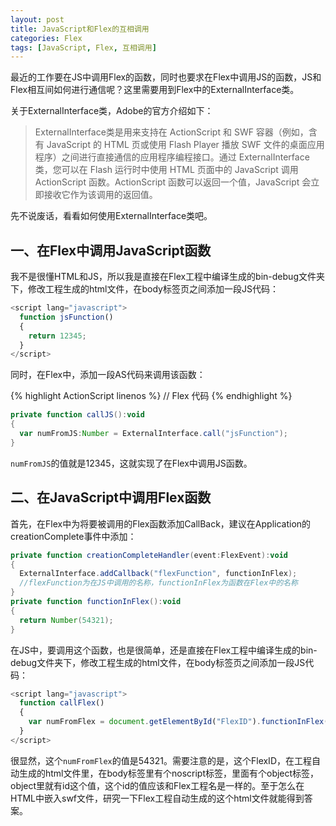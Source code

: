 ```yaml
---
layout: post
title: JavaScript和Flex的互相调用
categories: Flex
tags: [JavaScript, Flex, 互相调用]
---
```


最近的工作要在JS中调用Flex的函数，同时也要求在Flex中调用JS的函数，JS和Flex相互间如何进行通信呢？这里需要用到Flex中的ExternalInterface类。

关于ExternalInterface类，Adobe的官方介绍如下：

> ExternalInterface类是用来支持在 ActionScript 和 SWF 容器（例如，含有 JavaScript 的 HTML 页或使用 Flash Player 播放 SWF 文件的桌面应用程序）之间进行直接通信的应用程序编程接口。通过 ExternalInterface 类，您可以在 Flash 运行时中使用 HTML 页面中的 JavaScript 调用 ActionScript 函数。ActionScript 函数可以返回一个值，JavaScript 会立即接收它作为该调用的返回值。

先不说废话，看看如何使用ExternalInterface类吧。

## 一、在Flex中调用JavaScript函数
我不是很懂HTML和JS，所以我是直接在Flex工程中编译生成的bin-debug文件夹下，修改工程生成的html文件，在body标签页之间添加一段JS代码：

```JavaScript
<script lang="javascript">
  function jsFunction()
  {
    return 12345;
  }
</script>
```

同时，在Flex中，添加一段AS代码来调用该函数：

{% highlight ActionScript linenos %}
// Flex 代码
{% endhighlight %}
```ActionScript
private function callJS():void
{
  var numFromJS:Number = ExternalInterface.call("jsFunction");
}
```

`numFromJS`的值就是12345，这就实现了在Flex中调用JS函数。

## 二、在JavaScript中调用Flex函数
首先，在Flex中为将要被调用的Flex函数添加CallBack，建议在Application的creationComplete事件中添加：

```ActionScript
private function creationCompleteHandler(event:FlexEvent):void
{
  ExternalInterface.addCallback("flexFunction", functionInFlex);
  //flexFunction为在JS中调用的名称，functionInFlex为函数在Flex中的名称
}
private function functionInFlex():void
{
  return Number(54321);
}
```

在JS中，要调用这个函数，也是很简单，还是直接在Flex工程中编译生成的bin-debug文件夹下，修改工程生成的html文件，在body标签页之间添加一段JS代码：

```JavaScript
<script lang="javascript">
  function callFlex()
  {
    var numFromFlex = document.getElementById("FlexID").functionInFlex();
  }
</script>
```

很显然，这个`numFromFlex`的值是54321。需要注意的是，这个FlexID，在工程自动生成的html文件里，在body标签里有个noscript标签，里面有个object标签，object里就有id这个值，这个id的值应该和Flex工程名是一样的。至于怎么在HTML中嵌入swf文件，研究一下Flex工程自动生成的这个html文件就能得到答案。
